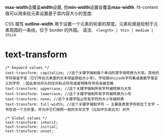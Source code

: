 **max-width**会覆盖**width**设置, 但**min-width**设置会覆盖**max-width**.
fit-content 值可以用来给元素设置基于其内容大小的宽度:

CSS 属性 **outline-width** 用于设置一个元素的轮廓的厚度。元素轮廓是绘制于元素周围的一条线，位于 border 的外围。
语法: ``` <length> | thin | medium | thick```
# text-transform
```
/* Keyword values */
text-transform: capitalize; //这个关键字强制每个单词的首字母转换为大写。其他的字符保留不变（它们写在元素里的文本保留原始大小写）。字母是Unicode字符集或者数字里定义的字符 ；因此单词开头的任何标点符号或者特殊符号将会被忽略 
text-transform: uppercase; //这个关键字强制所有字符被转换为大写
text-transform: lowercase; //这个关键字强制所有字符被转换为小写
text-transform: none; //这个关键字阻止所有字符的大小写被转换
text-transform: full-width; //这个关键字强制字符 — 主要是表意字符和拉丁文字 — 书写进一个方形里，并允许它们按照一般的东亚文字（比如中文或日文）对齐

/* Global values */
text-transform: inherit;
text-transform: initial;
text-transform: unset;
```
